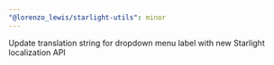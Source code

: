 ```yaml
---
"@lorenzo_lewis/starlight-utils": minor
---
```


Update translation string for dropdown menu label with new Starlight localization API
